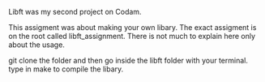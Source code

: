 Libft was my second project on Codam.

This assigment was about making your own libary.
The exact assigment is on the root called libft_assignment.
There is not much to explain here only about the usage.

git clone the folder and then go inside the libft folder with your terminal.
type in make to compile the libary.
